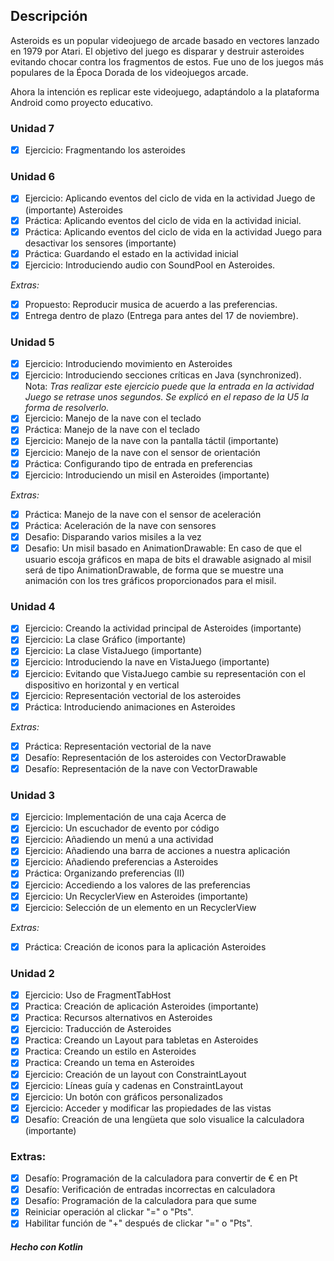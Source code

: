 ## Descripción
Asteroids es un popular videojuego de arcade basado en vectores lanzado en 1979 por Atari. El objetivo del juego es disparar y destruir asteroides evitando chocar contra los fragmentos de estos. Fue uno de los juegos más populares de la Época Dorada de los videojuegos arcade.

Ahora la intención es replicar este videojuego, adaptándolo a la plataforma Android como proyecto educativo.

### Unidad 7
- [X] Ejercicio: Fragmentando los asteroides

### Unidad 6
- [X] Ejercicio: Aplicando eventos del ciclo de vida en la actividad Juego de
 (importante)
Asteroides
- [X] Práctica: Aplicando eventos del ciclo de vida en la actividad inicial.
- [X] Práctica: Aplicando eventos del ciclo de vida en la actividad Juego para desactivar los sensores (importante)
- [X] Práctica: Guardando el estado en la actividad inicial
- [X] Ejercicio: Introduciendo audio con SoundPool en Asteroides.

_Extras:_
- [X] Propuesto: Reproducir musica de acuerdo a las preferencias.
- [X] Entrega dentro de plazo (Entrega para antes del 17 de noviembre).

### Unidad 5
- [X] Ejercicio: Introduciendo movimiento en Asteroides
- [X] Ejercicio: Introduciendo secciones críticas en Java (synchronized). Nota: _Tras realizar este ejercicio puede que la entrada en la actividad
Juego se retrase unos segundos. Se explicó en el repaso de la U5 la
forma de resolverlo._
- [X] Ejercicio: Manejo de la nave con el teclado
- [X] Práctica: Manejo de la nave con el teclado
- [X] Ejercicio: Manejo de la nave con la pantalla táctil (importante)
- [X] Ejercicio: Manejo de la nave con el sensor de orientación
- [X] Práctica: Configurando tipo de entrada en preferencias
- [X] Ejercicio: Introduciendo un misil en Asteroides (importante)

_Extras:_
- [X] Práctica: Manejo de la nave con el sensor de aceleración
- [X] Práctica: Aceleración de la nave con sensores
- [X] Desafio: Disparando varios misiles a la vez
- [X] Desafio: Un misil basado en AnimationDrawable: En caso de que el usuario escoja gráficos en mapa de bits el drawable asignado al misil será de tipo AnimationDrawable, de forma que se muestre una animación con los tres gráficos proporcionados para el misil.

### Unidad 4
- [X] Ejercicio: Creando la actividad principal de Asteroides (importante)
- [X] Ejercicio: La clase Gráfico (importante)
- [X] Ejercicio: La clase VistaJuego (importante)
- [X] Ejercicio: Introduciendo la nave en VistaJuego (importante)
- [X] Ejercicio: Evitando que VistaJuego cambie su representación con el dispositivo en horizontal y en vertical
- [X] Ejercicio: Representación vectorial de los asteroides
- [X] Práctica: Introduciendo animaciones en Asteroides

_Extras:_
- [X] Práctica: Representación vectorial de la nave
- [X] Desafío: Representación de los asteroides con VectorDrawable
- [X] Desafío: Representación de la nave con VectorDrawable

### Unidad 3
- [X] Ejercicio: Implementación de una caja Acerca de
- [X] Ejercicio: Un escuchador de evento por código
- [X] Ejercicio: Añadiendo un menú a una actividad
- [X] Ejercicio: Añadiendo una barra de acciones a nuestra aplicación
- [X] Ejercicio: Añadiendo preferencias a Asteroides
- [X] Práctica: Organizando preferencias (II)
- [X] Ejercicio: Accediendo a los valores de las preferencias
- [X] Ejercicio: Un RecyclerView en Asteroides (importante)
- [X] Ejercicio: Selección de un elemento en un RecyclerView

_Extras:_
- [X] Práctica: Creación de iconos para la aplicación Asteroides

### Unidad 2
* [x] Ejercicio: Uso de FragmentTabHost
* [x] Practica: Creación de aplicación Asteroides (importante)
* [x] Practica: Recursos alternativos en Asteroides
* [x] Ejercicio: Traducción de Asteroides
* [x] Practica: Creando un Layout para tabletas en Asteroides
* [x] Practica: Creando un estilo en Asteroides
* [x] Practica: Creando un tema en Asteroides
* [x] Ejercicio: Creación de un layout con ConstraintLayout
* [x] Ejercicio: Líneas guía y cadenas en ConstraintLayout
* [x] Ejercicio: Un botón con gráficos personalizados
* [x] Ejercicio: Acceder y modificar las propiedades de las vistas
* [x] Desafío: Creación de una lengüeta que solo visualice la calculadora
(importante)

### Extras:
* [x] Desafío: Programación de la calculadora para convertir de € en ₧
* [x] Desafío: Verificación de entradas incorrectas en calculadora
* [x] Desafío: Programación de la calculadora para que sume
* [x] Reiniciar operación al clickar "=" o "Pts".
* [x] Habilitar función de "+" después de clickar "=" o "Pts".

#### _Hecho con **Kotlin**_